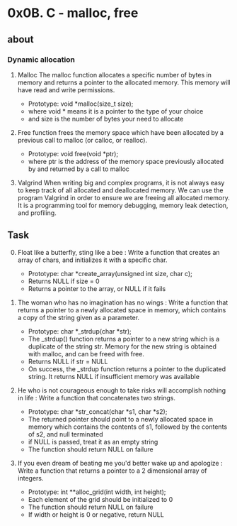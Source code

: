 # 0x0B. C - malloc, free

## about 
### Dynamic allocation
1. Malloc
The malloc function allocates a specific number of bytes in memory and returns a pointer to the allocated memory. This memory will have read and write permissions.

    - Prototype: void *malloc(size_t size);
    - where void * means it is a pointer to the type of your choice
    - and size is the number of bytes your need to allocate
2. Free function frees the memory space which have been allocated by a previous call to malloc (or calloc, or realloc).

    - Prototype: void free(void *ptr);
    - where ptr is the address of the memory space previously allocated by and returned by a call to malloc

3. Valgrind
When writing big and complex programs, it is not always easy to keep track of all allocated and deallocated memory. We can use the program Valgrind in order to ensure we are freeing all allocated memory. It is a programming tool for memory debugging, memory leak detection, and profiling.

## Task
 0. Float like a butterfly, sting like a bee : Write a function that creates an array of chars, and initializes it with a specific char.

    - Prototype: char *create_array(unsigned int size, char c);
    - Returns NULL if size = 0
    - Returns a pointer to the array, or NULL if it fails

1. The woman who has no imagination has no wings : Write a function that returns a pointer to a newly allocated space in memory, which contains a copy of the string given as a parameter.

    - Prototype: char *_strdup(char *str);
    - The _strdup() function returns a pointer to a new string which is a duplicate of the string str. Memory for the new string is obtained with malloc, and can be freed with free.
    - Returns NULL if str = NULL
    - On success, the _strdup function returns a pointer to the duplicated string. It returns NULL if insufficient memory was available

2. He who is not courageous enough to take risks will accomplish nothing in life : Write a function that concatenates two strings.
    - Prototype: char *str_concat(char *s1, char *s2);
    - The returned pointer should point to a newly allocated space in memory which contains the contents of s1, followed by the contents of s2, and null terminated
    - if NULL is passed, treat it as an empty string
    - The function should return NULL on failure

3. If you even dream of beating me you'd better wake up and apologize : Write a function that returns a pointer to a 2 dimensional array of integers.
    -  Prototype: int **alloc_grid(int width, int height);
    - Each element of the grid should be initialized to 0
    - The function should return NULL on failure
    - If width or height is 0 or negative, return NULL